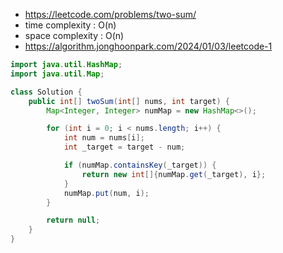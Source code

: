 - https://leetcode.com/problems/two-sum/
- time complexity : O(n)
- space complexity : O(n)
- https://algorithm.jonghoonpark.com/2024/01/03/leetcode-1

```java
import java.util.HashMap;
import java.util.Map;

class Solution {
    public int[] twoSum(int[] nums, int target) {
        Map<Integer, Integer> numMap = new HashMap<>();

        for (int i = 0; i < nums.length; i++) {
            int num = nums[i];
            int _target = target - num;

            if (numMap.containsKey(_target)) {
                return new int[]{numMap.get(_target), i};
            }
            numMap.put(num, i);
        }

        return null;
    }
}
```
